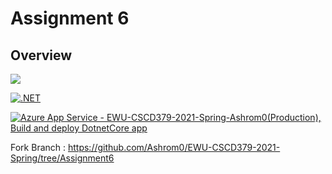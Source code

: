 ﻿
# Assignment 6

## Overview

![](../../workflows/.NET/badge.svg)

[![.NET](https://github.com/Ashrom0/EWU-CSCD379-2021-Spring/actions/workflows/dotnet.yml/badge.svg)](https://github.com/Ashrom0/EWU-CSCD379-2021-Spring/actions/workflows/dotnet.yml)

[![Azure App Service - EWU-CSCD379-2021-Spring-Ashrom0(Production), Build and deploy DotnetCore app](https://github.com/Ashrom0/EWU-CSCD379-2021-Spring/actions/workflows/assignment6_ewu-cscd379-2021-spring-ashrom0.yml/badge.svg)](https://github.com/Ashrom0/EWU-CSCD379-2021-Spring/actions/workflows/assignment6_ewu-cscd379-2021-spring-ashrom0.yml)

Fork Branch : https://github.com/Ashrom0/EWU-CSCD379-2021-Spring/tree/Assignment6
